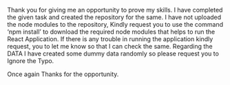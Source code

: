Thank you for giving me an opportunity to prove my skills. I have completed the given task and created the repository for the same. I have not uploaded the node modules to the repository, Kindly request you to use the command ‘npm install’ to download the required node modules that helps to run the React Application.
If there is any trouble in running the application kindly request, you to let me know so that I can check the same.
Regarding the DATA I have created some dummy data randomly so please request you to Ignore the Typo.

Once again Thanks for the opportunity.
